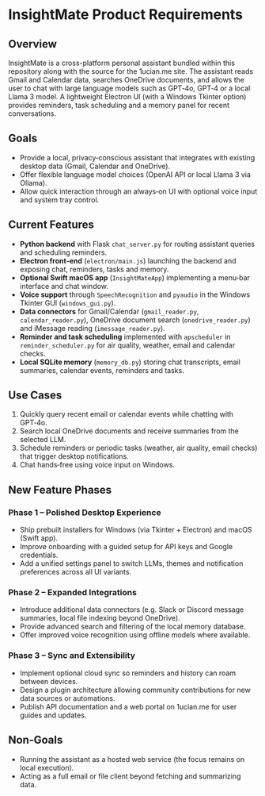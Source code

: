 # InsightMate Product Requirements

## Overview
InsightMate is a cross-platform personal assistant bundled within this repository along with the source for the 1ucian.me site. The assistant reads Gmail and Calendar data, searches OneDrive documents, and allows the user to chat with large language models such as GPT‑4o, GPT‑4 or a local Llama 3 model. A lightweight Electron UI (with a Windows Tkinter option) provides reminders, task scheduling and a memory panel for recent conversations.

## Goals
- Provide a local, privacy‑conscious assistant that integrates with existing desktop data (Gmail, Calendar and OneDrive).
- Offer flexible language model choices (OpenAI API or local Llama 3 via Ollama).
- Allow quick interaction through an always‑on UI with optional voice input and system tray control.

## Current Features
- **Python backend** with Flask `chat_server.py` for routing assistant queries and scheduling reminders.
- **Electron front‑end** (`electron/main.js`) launching the backend and exposing chat, reminders, tasks and memory.
- **Optional Swift macOS app** (`InsightMateApp`) implementing a menu‑bar interface and chat window.
- **Voice support** through `SpeechRecognition` and `pyaudio` in the Windows Tkinter GUI (`windows_gui.py`).
- **Data connectors** for Gmail/Calendar (`gmail_reader.py`, `calendar_reader.py`), OneDrive document search (`onedrive_reader.py`) and iMessage reading (`imessage_reader.py`).
- **Reminder and task scheduling** implemented with `apscheduler` in `reminder_scheduler.py` for air quality, weather, email and calendar checks.
- **Local SQLite memory** (`memory_db.py`) storing chat transcripts, email summaries, calendar events, reminders and tasks.

## Use Cases
1. Quickly query recent email or calendar events while chatting with GPT‑4o.
2. Search local OneDrive documents and receive summaries from the selected LLM.
3. Schedule reminders or periodic tasks (weather, air quality, email checks) that trigger desktop notifications.
4. Chat hands‑free using voice input on Windows.

## New Feature Phases
### Phase 1 – Polished Desktop Experience
- Ship prebuilt installers for Windows (via Tkinter + Electron) and macOS (Swift app).
- Improve onboarding with a guided setup for API keys and Google credentials.
- Add a unified settings panel to switch LLMs, themes and notification preferences across all UI variants.

### Phase 2 – Expanded Integrations
- Introduce additional data connectors (e.g. Slack or Discord message summaries, local file indexing beyond OneDrive).
- Provide advanced search and filtering of the local memory database.
- Offer improved voice recognition using offline models where available.

### Phase 3 – Sync and Extensibility
- Implement optional cloud sync so reminders and history can roam between devices.
- Design a plugin architecture allowing community contributions for new data sources or automations.
- Publish API documentation and a web portal on 1ucian.me for user guides and updates.

## Non‑Goals
- Running the assistant as a hosted web service (the focus remains on local execution).
- Acting as a full email or file client beyond fetching and summarizing data.

